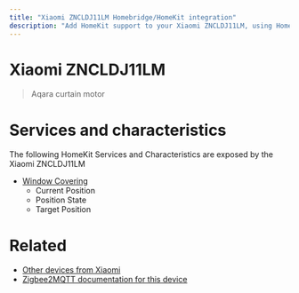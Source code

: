 ```yaml
---
title: "Xiaomi ZNCLDJ11LM Homebridge/HomeKit integration"
description: "Add HomeKit support to your Xiaomi ZNCLDJ11LM, using Homebridge, Zigbee2MQTT and homebridge-z2m."
---
```

<!---
This file has been GENERATED using src/docgen/docgen.ts
DO NOT EDIT THIS FILE MANUALLY!
-->
# Xiaomi ZNCLDJ11LM
> Aqara curtain motor


# Services and characteristics
The following HomeKit Services and Characteristics are exposed by
the Xiaomi ZNCLDJ11LM

* [Window Covering](../../cover.md)
  * Current Position
  * Position State
  * Target Position


# Related
* [Other devices from Xiaomi](../index.md#xiaomi)
* [Zigbee2MQTT documentation for this device](https://www.zigbee2mqtt.io/devices/ZNCLDJ11LM.html)